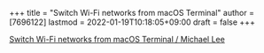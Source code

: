 +++
title = "Switch Wi-Fi networks from macOS Terminal"
author = [7696122]
lastmod = 2022-01-19T10:18:05+09:00
draft = false
+++

[Switch Wi-Fi networks from macOS Terminal / Michael Lee](https://michaelsoolee.com/switch-wifi-macos-terminal/)
